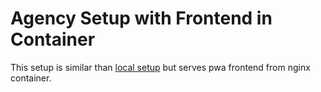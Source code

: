 # Agency Setup with Frontend in Container

This setup is similar than [local setup](../env-local/README.md) but serves pwa frontend from nginx container.
